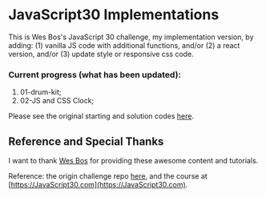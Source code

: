 # JavaScript30 Implementations

This is Wes Bos's JavaScript 30 challenge, my implementation version, by adding: 
(1) vanilla JS code with additional functions, 
and/or (2) a react version, 
and/or (3) update style or responsive css code. 

### Current progress (what has been updated): 
1. 01-drum-kit;
2. 02-JS and CSS Clock;


Please see the original starting and solution codes [here](https://github.com/wesbos/JavaScript30).  

## Reference and Special Thanks
I want to thank [Wes Bos](https://github.com/wesbos) for providing these awesome content and tutorials. 

Reference: the origin challenge repo [here](https://github.com/wesbos/JavaScript30), and the course at [https://JavaScript30.com](https://JavaScript30.com).

